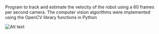 Program to track and estimate the velocity of the robot using a 60 frames per second camera.
The computer vision algorithms were implemented using the OpenCV library functions in Python

![Alt text](https://githubusercontent.com/NikhileshRavishankar92/Robot-tracking/Robot.jpg?raw=true "Single frame of the video")
